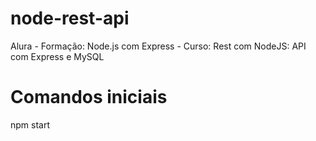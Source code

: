 # node-rest-api
Alura - Formação: Node.js com Express - Curso: Rest com NodeJS: API com Express e MySQL

# Comandos iniciais
npm start